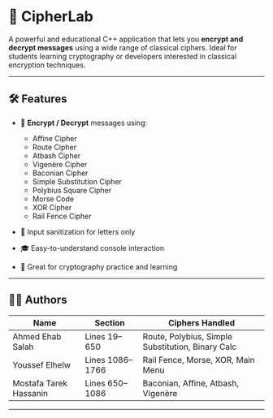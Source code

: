 # 🔐 CipherLab

A powerful and educational C++ application that lets you **encrypt and decrypt messages** using a wide range of classical ciphers. Ideal for students learning cryptography or developers interested in classical encryption techniques.

---

## 🛠️ Features

- 🔁 **Encrypt / Decrypt** messages using:
  - Affine Cipher
  - Route Cipher
  - Atbash Cipher
  - Vigenère Cipher
  - Baconian Cipher
  - Simple Substitution Cipher
  - Polybius Square Cipher
  - Morse Code
  - XOR Cipher
  - Rail Fence Cipher

- 🧼 Input sanitization for letters only
- 🎓 Easy-to-understand console interaction
- 🧠 Great for cryptography practice and learning

---

## 🧑‍💻 Authors

| Name                  | Section         | Ciphers Handled                                      |
|-----------------------|-----------------|------------------------------------------------------|
| Ahmed Ehab Salah      | Lines 19–650    | Route, Polybius, Simple Substitution, Binary Calc    |
|   Youssef Elhelw      | Lines 1086–1766 | Rail Fence, Morse, XOR, Main Menu                    |
| Mostafa Tarek Hassanin| Lines 650–1086  | Baconian, Affine, Atbash, Vigenère                   |

---
